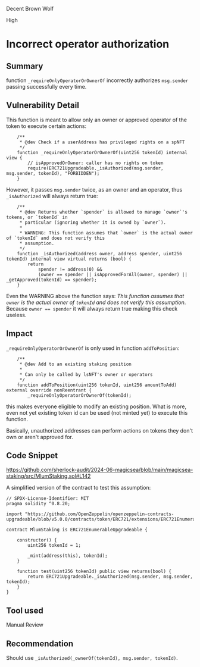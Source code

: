 Decent Brown Wolf

High

# Incorrect operator authorization

## Summary

function `_requireOnlyOperatorOrOwnerOf` incorrectly authorizes `msg.sender` passing successfully every time.

## Vulnerability Detail

This function is meant to allow only an owner or approved operator of the token to execute certain actions:
```solidity
    /**
     * @dev Check if a userAddress has privileged rights on a spNFT
     */
    function _requireOnlyOperatorOrOwnerOf(uint256 tokenId) internal view {
        // isApprovedOrOwner: caller has no rights on token
        require(ERC721Upgradeable._isAuthorized(msg.sender, msg.sender, tokenId), "FORBIDDEN");
    }
```

However, it passes `msg.sender` twice, as an owner and an operator, thus `_isAuthorized` will always return true:
```solidity
    /**
     * @dev Returns whether `spender` is allowed to manage `owner`'s tokens, or `tokenId` in
     * particular (ignoring whether it is owned by `owner`).
     *
     * WARNING: This function assumes that `owner` is the actual owner of `tokenId` and does not verify this
     * assumption.
     */
    function _isAuthorized(address owner, address spender, uint256 tokenId) internal view virtual returns (bool) {
        return
            spender != address(0) &&
            (owner == spender || isApprovedForAll(owner, spender) || _getApproved(tokenId) == spender);
    }
```
Even the WARNING above the function says: _This function assumes that `owner` is the actual owner of `tokenId` and does not verify this assumption_.
Because `owner == spender` it will always return true making this check useless.

## Impact

`_requireOnlyOperatorOrOwnerOf` is only used in function `addToPosition`:
```solidity
    /**
     * @dev Add to an existing staking position
     *
     * Can only be called by lsNFT's owner or operators
     */
    function addToPosition(uint256 tokenId, uint256 amountToAdd) external override nonReentrant {
        _requireOnlyOperatorOrOwnerOf(tokenId);
```
this makes everyone eligible to modify an existing position. What is more, even not yet existing token id can be used (not minted yet) to execute this function.

Basically, unauthorized addresses can perform actions on tokens they don't own or aren't approved for.

## Code Snippet

https://github.com/sherlock-audit/2024-06-magicsea/blob/main/magicsea-staking/src/MlumStaking.sol#L142

A simplified version of the contract to test this assumption:

```solidity
// SPDX-License-Identifier: MIT
pragma solidity ^0.8.20;

import "https://github.com/OpenZeppelin/openzeppelin-contracts-upgradeable/blob/v5.0.0/contracts/token/ERC721/extensions/ERC721EnumerableUpgradeable.sol";

contract MlumStaking is ERC721EnumerableUpgradeable {

    constructor() {
        uint256 tokenId = 1;
        
        _mint(address(this), tokenId);
    }

    function test(uint256 tokenId) public view returns(bool) {
        return ERC721Upgradeable._isAuthorized(msg.sender, msg.sender, tokenId);
    }
}
```

## Tool used

Manual Review

## Recommendation

Should use `_isAuthorized(_ownerOf(tokenId), msg.sender, tokenId)`.
